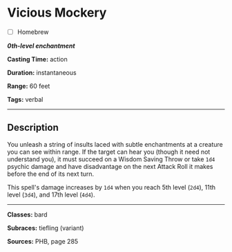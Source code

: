 # Vicious Mockery

- [ ] Homebrew

***0th-level enchantment***

**Casting Time:** action

**Duration:** instantaneous

**Range:** 60 feet

**Tags:** verbal

---

## Description
You unleash a string of insults laced with subtle enchantments at a creature you can see within range.
If the target can hear you (though it need not understand you), it must succeed on a Wisdom Saving Throw or take `1d4` psychic damage and have disadvantage on the next Attack Roll it makes before the end of its next turn.

This spell's damage increases by `1d4` when you reach 5th level (`2d4`), 11th level (`3d4`), and 17th level (`4d4`).

---

**Classes:** bard

**Subraces:** tiefling (variant)

**Sources:** PHB, page 285
